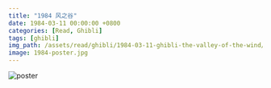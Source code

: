 ```yaml
---
title: "1984 风之谷"
date: 1984-03-11 00:00:00 +0800
categories: [Read, Ghibli]
tags: [ghibli]
img_path: /assets/read/ghibli/1984-03-11-ghibli-the-valley-of-the-wind/
image: 1984-poster.jpg
---
```


![poster](1984-poster.jpg)
